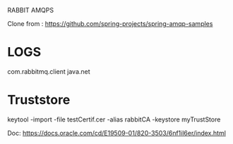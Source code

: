 RABBIT AMQPS

Clone from : https://github.com/spring-projects/spring-amqp-samples

# LOGS

com.rabbitmq.client
java.net

# Truststore

keytool -import -file testCertif.cer -alias rabbitCA -keystore myTrustStore


Doc: https://docs.oracle.com/cd/E19509-01/820-3503/6nf1il6er/index.html

